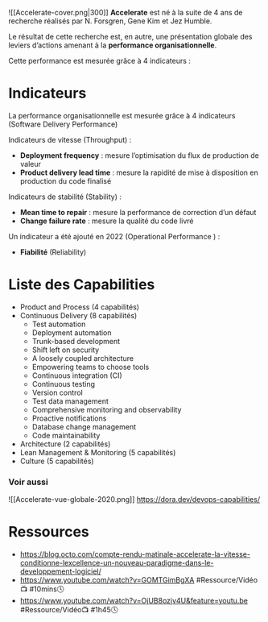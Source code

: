 ![[Accelerate-cover.png|300]]
**Accelerate** est né à la suite de 4 ans de recherche réalisés par N. Forsgren, Gene Kim et Jez Humble.

Le résultat de cette recherche est, en autre, une présentation globale des leviers d’actions amenant à la **performance organisationnelle**.

Cette performance est mesurée grâce à 4 indicateurs :

# Indicateurs

La performance organisationnelle est mesurée grâce à 4 indicateurs (Software Delivery Performance)

Indicateurs de vitesse (Throughput) :

-   **Deployment frequency** : mesure l’optimisation du flux de production de valeur
-   **Product delivery lead time** : mesure la rapidité de mise à disposition en production du code finalisé

Indicateurs de stabilité (Stability) :

-   **Mean time to repair** : mesure la performance de correction d’un défaut
-   **Change failure rate** : mesure la qualité du code livré

Un indicateur a été ajouté en 2022 (Operational Performance ) : 
- **Fiabilité** (Reliability)

# Liste des Capabilities

-   Product and Process (4 capabilités)
-   Continuous Delivery (8 capabilités)
	- Test automation
	- Deployment automation
	- Trunk-based development
	- Shift left on security
	- A loosely coupled architecture
	- Empowering teams to choose tools
	- Continuous integration (CI)
	- Continuous testing
	- Version control
	- Test data management
	- Comprehensive monitoring and observability
	- Proactive notifications
	- Database change management
	- Code maintainability
-   Architecture (2 capabilités)
-   Lean Management & Monitoring (5 capabilités)
-   Culture (5 capabilités)

### Voir aussi 
![[Accelerate-vue-globale-2020.png]]
https://dora.dev/devops-capabilities/

# Ressources

- https://blog.octo.com/compte-rendu-matinale-accelerate-la-vitesse-conditionne-lexcellence-un-nouveau-paradigme-dans-le-developpement-logiciel/
- https://www.youtube.com/watch?v=GOMTGimBgXA #Ressource/Vidéo📺 #10mins🕓 
- https://www.youtube.com/watch?v=OjUB8ozjv4U&feature=youtu.be #Ressource/Vidéo📺 #1h45🕓 
